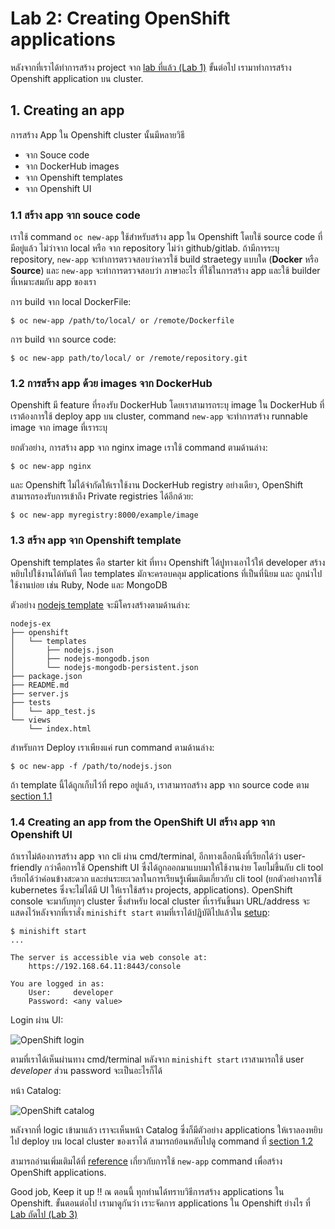 # Lab 2: Creating OpenShift applications

หลังจากที่เราได้ทำการสร้าง project จาก [lab ที่แล้ว (Lab 1)](../Lab1/README-th.md) ขั้นต่อไป เรามาทำการสร้าง Openshift application บน cluster.

## 1. Creating an app 

การสร้าง App ใน Openshift cluster นั้นมีหลายวิธี 
- จาก Souce code
- จาก DockerHub images
- จาก Openshift templates
- จาก Openshift UI

### 1.1 สร้าง app จาก souce code

เราใช้ command `oc new-app` ใช้สำหรับสร้าง app ใน Openshift โดยใช้ source code ที่มีอยู่แล้ว ไม่ว่าจาก local หรือ จาก repository ไม่ว่า github/gitlab. ถ้ามีการระบุ repository, `new-app` จะทำการตรวจสอบว่าควรใช้ build straetegy แบบใด (**Docker** หรือ **Source**) และ `new-app` จะทำการตรวจสอบว่า ภาษาอะไร ที่ใช้ในการสร้าง app และใช้ builder ที่เหมาะสมกับ app ของเรา

การ build จาก local DockerFile:
```
$ oc new-app /path/to/local/ or /remote/Dockerfile
```

การ build จาก source code:
```
$ oc new-app path/to/local/ or /remote/repository.git
```

### 1.2 การสร้าง app ด้วย images จาก DockerHub

Openshift มี feature ที่รองรับ DockerHub โดยเราสามารถระบุ image ใน DockerHub ที่เราต้องการใช้ deploy app บน cluster, command `new-app` จะทำการสร้าง runnable image จาก image ที่เราระบุ

ยกตัวอย่าง, การสร้าง app จาก nginx image เราใช้ command ตามด้านล่าง:

```
$ oc new-app nginx
```

และ Openshift ไม่ได้จำกัดให้เราใช้งาน DockerHub registry อย่างเดียว, OpenShift สามารถรองรับการเข้าถึง Private registries ได้อีกด้วย:

```
$ oc new-app myregistry:8000/example/image
```

### 1.3 สร้าง app จาก Openshift template

Openshift templates คือ starter kit ที่ทาง Openshift ได้ปูทางเอาไว้ให้ developer สร้างหยิบไปใช้งานได้ทันที โดย templates มักจะครอบคลุม applications ที่เป็นที่นิยม และ ถูกนำไปใช้งานบ่อย เช่น Ruby, Node และ MongoDB

ตัวอย่าง [nodejs template](https://github.com/sclorg/nodejs-ex#openshift-origin-v3-setup) จะมีโครงสร้างตามด้านล่าง:

```
nodejs-ex
├── openshift
│   └── templates
│       ├── nodejs.json
│       ├── nodejs-mongodb.json
│       └── nodejs-mongodb-persistent.json
├── package.json
├── README.md
├── server.js
├── tests
│   └── app_test.js
└── views
    └── index.html
```

สำหรับการ Deploy เราเพียงแค่ run command ตามด้านล่าง:

```
$ oc new-app -f /path/to/nodejs.json
```

ถ้า template นี้ได้ถูกเก็บไว้ที่ repo อยู่แล้ว, เราสามารถสร้าง app จาก source code ตาม [section 1.1](#11-%E0%B8%AA%E0%B8%A3%E0%B9%89%E0%B8%B2%E0%B8%87-app-%E0%B8%88%E0%B8%B2%E0%B8%81-souce-code)

### 1.4 Creating an app from the OpenShift UI สร้าง app จาก Openshift UI

ถ้าเราไม่ต้องการสร้าง app จาก cli ผ่าน cmd/terminal, อีกทางเลือกนึงที่เรียกได้ว่า user-friendly กว่าคือการใช้ Openshift UI ซึ่งได้ถูกออกมาแบบมาให้ใช้งานง่าย โดยไม่ขึ้นกับ cli tool เรียกได้ว่าค่อนข้างสะดวก และย่นระยะเวลาในการเรียนรู้เพิ่มเติมเกี่ยวกับ cli tool (ยกตัวอย่างการใช้ kubernetes ซึ่งจะไม่ได้มี UI ให้เราใช้สร้าง projects, applications). OpenShift console จะมากับทุกๆ cluster ซึ่งสำหรับ local cluster ที่เรารันขึ้นมา URL/address จะแสดงไว้หลังจากที่เราสั่ง `minishift start` ตามที่เราได้ปฏิบัติไปแล้วใน [setup](https://github.com/easynut/minishift101/blob/master/workshop/README-th.md#start-the-openshift-server):

```console
$ minishift start
...

The server is accessible via web console at:
    https://192.168.64.11:8443/console

You are logged in as:
    User:     developer
    Password: <any value>
```

Login ผ่าน UI:

![OpenShift login](../images/openshift_login.png)

ตามที่เราได้เห็นผ่านทาง cmd/terminal หลังจาก `minishift start` เราสามารถใช้ user _developer_ ส่วน password จะเป็นอะไรก็ได้

หน้า Catalog:

![OpenShift catalog](../images/openshift_console.png)

หลังจากที่ logic เข้ามาแล้ว เราจะเห็นหน้า Catalog ซึ่งก็มีตัวอย่าง applications ให้เราลองหยิบไป deploy บน local cluster ของเราได้ สามารถย้อนหลับไปดู command  ที่ [section 1.2](./#12-%E0%B8%81%E0%B8%B2%E0%B8%A3%E0%B8%AA%E0%B8%A3%E0%B9%89%E0%B8%B2%E0%B8%87-app-%E0%B8%94%E0%B9%89%E0%B8%A7%E0%B8%A2-images-%E0%B8%88%E0%B8%B2%E0%B8%81-dockerhub)

สามารถอ่านเพิ่มเติมได้ที่ [reference](https://docs.openshift.com/enterprise/3.0/dev_guide/new_app.html) เกี่ยวกับการใช้ `new-app` command เพื่อสร้าง OpenShift applications.

Good job, Keep it up !! ณ ตอนนี้ ทุกท่านได้ทราบวิธีการสร้าง applications ใน Openshift. ขั้นตอนต่อไป เรามาดูกันว่า เราะจัดการ applications ใน Openshift ย่างไร ที่ [Lab ถัดไป (Lab 3)](../Lab3/README-th.md)
